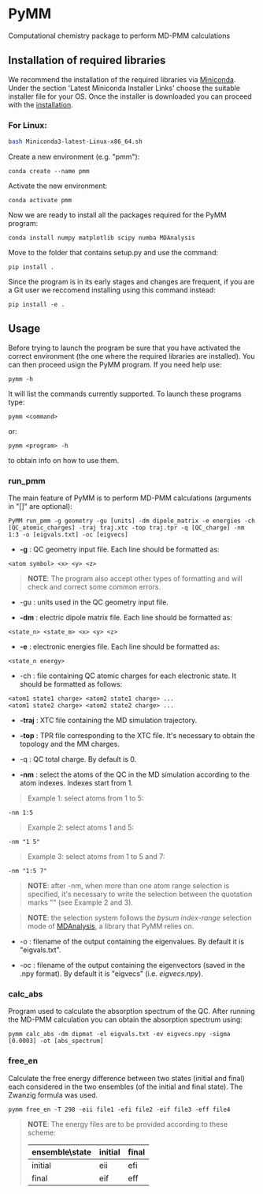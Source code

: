 # PyMM

Computational chemistry package to perform MD-PMM calculations

## Installation of required libraries

We recommend the installation of the required libraries via [Miniconda](https://docs.conda.io/en/latest/miniconda.html).
Under the section 'Latest Miniconda Installer Links' choose the suitable installer file for your OS.
Once the installer is downloaded you can proceed with the [installation](https://conda.io/projects/conda/en/latest/user-guide/install/index.html).

### For Linux:

```bash
bash Miniconda3-latest-Linux-x86_64.sh
```

Create a new environment (e.g. "pmm"):

```
conda create --name pmm
```

Activate the new environment:

```
conda activate pmm
```

Now we are ready to install all the packages required for the PyMM program:

```
conda install numpy matplotlib scipy numba MDAnalysis
```

Move to the folder that contains setup.py and use the command:

```
pip install .
```

Since the program is in its early stages and changes are frequent, if you are a Git user we reccomend installing using this command instead:

```
pip install -e .
```

## Usage

Before trying to launch the program be sure that you have activated the correct environment (the one where the required libraries are installed).
You can then proceed usign the PyMM program.
If you need help use:

```
pymm -h
```

It will list the commands currently supported. To launch these programs type:

```
pymm <command>
```

or:

```
pymm <program> -h
```

to obtain info on how to use them.

### run_pmm

The main feature of PyMM is to perform MD-PMM calculations (arguments in "[]" are optional):

```
PyMM run_pmm -g geometry -gu [units] -dm dipole_matrix -e energies -ch [QC_atomic_charges] -traj traj.xtc -top traj.tpr -q [QC_charge] -nm 1:3 -o [eigvals.txt] -oc [eigvecs]
```

* **-g** : QC geometry input file. Each line should be formatted as:
 
```
<atom symbol> <x> <y> <z> 
```

> **NOTE**: The program also accept other types of formatting and will check and correct some common errors.

* -gu : units used in the QC geometry input file.

* **-dm** : electric dipole matrix file. Each line should be formatted as:

```
<state_n> <state_m> <x> <y> <z>
```

* **-e** : electronic energies file. Each line should be formatted as:

```
<state_n energy>
```

* -ch : file containing QC atomic charges for each electronic state. It should be formatted as follows:

```
<atom1 state1 charge> <atom2 state1 charge> ...
<atom1 state2 charge> <atom2 state2 charge> ...
```

* **-traj** : XTC file containing the MD simulation trajectory.

* **-top** : TPR file corresponding to the XTC file. It's necessary to obtain the topology and the MM charges.

* -q : QC total charge. By default is 0.

* **-nm** : select the atoms of the QC in the MD simulation according to the atom indexes. Indexes start from 1. 

> Example 1: select atoms from 1 to 5: 

```
-nm 1:5
```

> Example 2: select atoms 1 and 5:

```
-nm "1 5"
```

> Example 3: select atoms from 1 to 5 and 7:

```
-nm "1:5 7"
```

> **NOTE**: after -nm, when more than one atom range selection is specified, it's necessary to write the selection between the quotation marks "" (see Example 2 and 3). 

> **NOTE**: the selection system follows the <em>bysum index-range</em> selection mode of [MDAnalysis](https://docs.mdanalysis.org/stable/documentation_pages/selections.html), a library that PyMM relies on.

* -o : filename of the output containing the eigenvalues. By default it is "eigvals.txt".

* -oc : filename of the output containing the eigenvectors (saved in the .npy format). By default it is "eigvecs" (i.e. <em>eigvecs.npy</em>).


### calc_abs

Program used to calculate the absorption spectrum of the QC. After running the MD-PMM calculation you can obtain the absorption spectrum using:

```
pymm calc_abs -dm dipmat -el eigvals.txt -ev eigvecs.npy -sigma [0.0003] -ot [abs_spectrum]
```

### free_en

Calculate the free energy difference between two states (initial and final) each considered in the two ensembles (of the initial and final state). The Zwanzig formula was used.

```
pymm free_en -T 298 -eii file1 -efi file2 -eif file3 -eff file4
```

> **NOTE**: The energy files are to be provided according to these scheme:
>
> | ensemble\state | initial |  final  | 
> |----------------|---------|---------|
> |    initial     |   eii   |   efi   |
> |    final       |   eif   |   eff   |
